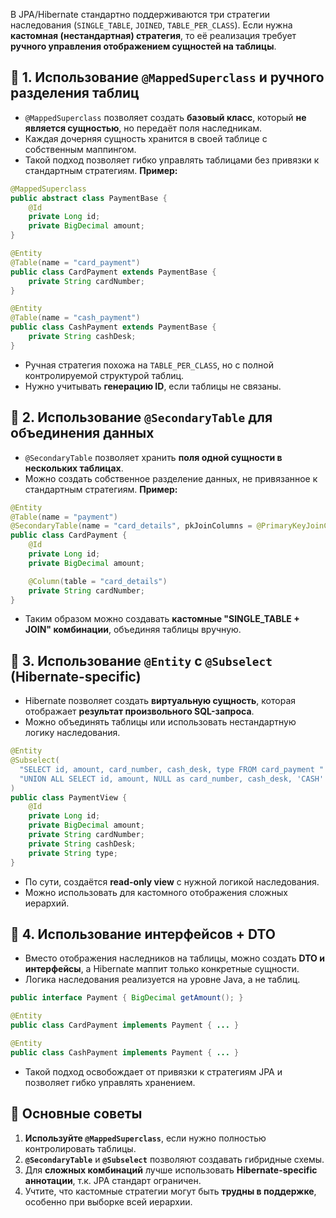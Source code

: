 В JPA/Hibernate стандартно поддерживаются три стратегии наследования (`SINGLE_TABLE`, `JOINED`, `TABLE_PER_CLASS`). Если нужна **кастомная (нестандартная) стратегия**, то её реализация требует **ручного управления отображением сущностей на таблицы**.
## 🔹 1. Использование `@MappedSuperclass` и ручного разделения таблиц
- `@MappedSuperclass` позволяет создать **базовый класс**, который **не является сущностью**, но передаёт поля наследникам.
- Каждая дочерняя сущность хранится в своей таблице с собственным маппингом.
- Такой подход позволяет гибко управлять таблицами без привязки к стандартным стратегиям.
**Пример:**
```java
@MappedSuperclass
public abstract class PaymentBase {
    @Id
    private Long id;
    private BigDecimal amount;
}

@Entity
@Table(name = "card_payment")
public class CardPayment extends PaymentBase {
    private String cardNumber;
}

@Entity
@Table(name = "cash_payment")
public class CashPayment extends PaymentBase {
    private String cashDesk;
}
```
- Ручная стратегия похожа на `TABLE_PER_CLASS`, но с полной контролируемой структурой таблиц.
- Нужно учитывать **генерацию ID**, если таблицы не связаны.
## 🔹 2. Использование `@SecondaryTable` для объединения данных
- `@SecondaryTable` позволяет хранить **поля одной сущности в нескольких таблицах**.
- Можно создать собственное разделение данных, не привязанное к стандартным стратегиям.
**Пример:**
```java
@Entity
@Table(name = "payment")
@SecondaryTable(name = "card_details", pkJoinColumns = @PrimaryKeyJoinColumn(name = "payment_id"))
public class CardPayment {
    @Id
    private Long id;
    private BigDecimal amount;

    @Column(table = "card_details")
    private String cardNumber;
}
```
- Таким образом можно создавать **кастомные "SINGLE_TABLE + JOIN" комбинации**, объединяя таблицы вручную.
## 🔹 3. Использование `@Entity` с `@Subselect` (Hibernate-specific)
- Hibernate позволяет создать **виртуальную сущность**, которая отображает **результат произвольного SQL-запроса**.
- Можно объединять таблицы или использовать нестандартную логику наследования.
```java
@Entity
@Subselect(
  "SELECT id, amount, card_number, cash_desk, type FROM card_payment " +
  "UNION ALL SELECT id, amount, NULL as card_number, cash_desk, 'CASH' FROM cash_payment"
)
public class PaymentView {
    @Id
    private Long id;
    private BigDecimal amount;
    private String cardNumber;
    private String cashDesk;
    private String type;
}
```
- По сути, создаётся **read-only view** с нужной логикой наследования.
- Можно использовать для кастомного отображения сложных иерархий.
## 🔹 4. Использование интерфейсов + DTO
- Вместо отображения наследников на таблицы, можно создать **DTO и интерфейсы**, а Hibernate маппит только конкретные сущности.
- Логика наследования реализуется на уровне Java, а не таблиц.
```java
public interface Payment { BigDecimal getAmount(); }

@Entity
public class CardPayment implements Payment { ... }

@Entity
public class CashPayment implements Payment { ... }
```
- Такой подход освобождает от привязки к стратегиям JPA и позволяет гибко управлять хранением.
## 🔹 Основные советы
1. **Используйте `@MappedSuperclass`**, если нужно полностью контролировать таблицы.
2. **`@SecondaryTable`** и **`@Subselect`** позволяют создавать гибридные схемы.
3. Для **сложных комбинаций** лучше использовать **Hibernate-specific аннотации**, т.к. JPA стандарт ограничен.
4. Учтите, что кастомные стратегии могут быть **трудны в поддержке**, особенно при выборке всей иерархии.